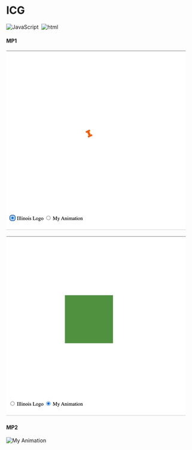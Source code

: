 # ICG

![JavaScript](https://img.shields.io/badge/language-JavaScript-ebb734)&nbsp;
 ![html](https://img.shields.io/badge/language-html-004283)&nbsp;

#### MP1

![Logo Animation](./GIF/mp1_1.gif)

![My Animation](./GIF/mp1_2.gif)

#### MP2

![My Animation](./GIF/mp2.gif)

